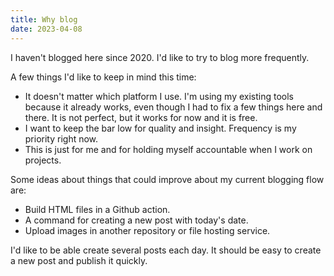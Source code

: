 ```yaml
---
title: Why blog
date: 2023-04-08
---
```


I haven't blogged here since 2020. I'd like to try to blog more frequently.

A few things I'd like to keep in mind this time:

* It doesn't matter which platform I use. I'm using my existing tools because it already works, even though I had to fix a few things here and there. It is not perfect, but it works for now and it is free.
* I want to keep the bar low for quality and insight. Frequency is my priority right now.
* This is just for me and for holding myself accountable when I work on projects.


Some ideas about things that could improve about my current blogging flow are:

* Build HTML files in a Github action.
* A command for creating a new post with today's date.
* Upload images in another repository or file hosting service.

I'd like to be able create several posts each day. It should be easy to create a new post and publish it quickly.